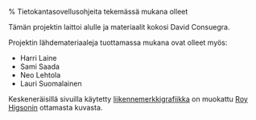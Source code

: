 % Tietokantasovellusohjeita tekemässä mukana olleet
<!-- hidden! -->

Tämän projektin laittoi alulle ja materiaalit kokosi David Consuegra.

Projektin lähdemateriaaleja tuottamassa mukana ovat olleet myös:

* Harri Laine
* Sami Saada
* Neo Lehtola
* Lauri Suomalainen

Keskeneräisillä sivuilla käytetty 
[liikennemerkkigrafiikka](http://www.fotopedia.com/items/roytheboy-PQI7mhl7dt8) 
on muokattu [Roy Higsonin](http://www.fotopedia.com/users/roytheboy) ottamasta kuvasta.
